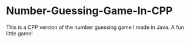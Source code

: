 # Number-Guessing-Game-In-CPP
This is a CPP version of the number guessing game I made in Java. A fun little game!
